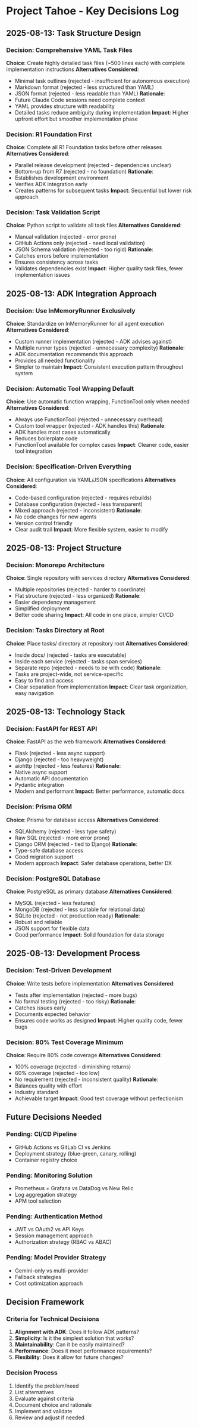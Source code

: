 # Project Tahoe - Key Decisions Log

## 2025-08-13: Task Structure Design

### Decision: Comprehensive YAML Task Files
**Choice**: Create highly detailed task files (~500 lines each) with complete implementation instructions
**Alternatives Considered**:
- Minimal task outlines (rejected - insufficient for autonomous execution)
- Markdown format (rejected - less structured than YAML)
- JSON format (rejected - less readable than YAML)
**Rationale**: 
- Future Claude Code sessions need complete context
- YAML provides structure with readability
- Detailed tasks reduce ambiguity during implementation
**Impact**: Higher upfront effort but smoother implementation phase

### Decision: R1 Foundation First
**Choice**: Complete all R1 Foundation tasks before other releases
**Alternatives Considered**:
- Parallel release development (rejected - dependencies unclear)
- Bottom-up from R7 (rejected - no foundation)
**Rationale**:
- Establishes development environment
- Verifies ADK integration early
- Creates patterns for subsequent tasks
**Impact**: Sequential but lower risk approach

### Decision: Task Validation Script
**Choice**: Python script to validate all task files
**Alternatives Considered**:
- Manual validation (rejected - error prone)
- GitHub Actions only (rejected - need local validation)
- JSON Schema validation (rejected - too rigid)
**Rationale**:
- Catches errors before implementation
- Ensures consistency across tasks
- Validates dependencies exist
**Impact**: Higher quality task files, fewer implementation issues

## 2025-08-13: ADK Integration Approach

### Decision: Use InMemoryRunner Exclusively
**Choice**: Standardize on InMemoryRunner for all agent execution
**Alternatives Considered**:
- Custom runner implementation (rejected - ADK advises against)
- Multiple runner types (rejected - unnecessary complexity)
**Rationale**:
- ADK documentation recommends this approach
- Provides all needed functionality
- Simpler to maintain
**Impact**: Consistent execution pattern throughout system

### Decision: Automatic Tool Wrapping Default
**Choice**: Use automatic function wrapping, FunctionTool only when needed
**Alternatives Considered**:
- Always use FunctionTool (rejected - unnecessary overhead)
- Custom tool wrapper (rejected - ADK handles this)
**Rationale**:
- ADK handles most cases automatically
- Reduces boilerplate code
- FunctionTool available for complex cases
**Impact**: Cleaner code, easier tool integration

### Decision: Specification-Driven Everything
**Choice**: All configuration via YAML/JSON specifications
**Alternatives Considered**:
- Code-based configuration (rejected - requires rebuilds)
- Database configuration (rejected - less transparent)
- Mixed approach (rejected - inconsistent)
**Rationale**:
- No code changes for new agents
- Version control friendly
- Clear audit trail
**Impact**: More flexible system, easier to modify

## 2025-08-13: Project Structure

### Decision: Monorepo Architecture
**Choice**: Single repository with services directory
**Alternatives Considered**:
- Multiple repositories (rejected - harder to coordinate)
- Flat structure (rejected - less organized)
**Rationale**:
- Easier dependency management
- Simplified deployment
- Better code sharing
**Impact**: All code in one place, simpler CI/CD

### Decision: Tasks Directory at Root
**Choice**: Place tasks/ directory at repository root
**Alternatives Considered**:
- Inside docs/ (rejected - tasks are executable)
- Inside each service (rejected - tasks span services)
- Separate repo (rejected - needs to be with code)
**Rationale**:
- Tasks are project-wide, not service-specific
- Easy to find and access
- Clear separation from implementation
**Impact**: Clear task organization, easy navigation

## 2025-08-13: Technology Stack

### Decision: FastAPI for REST API
**Choice**: FastAPI as the web framework
**Alternatives Considered**:
- Flask (rejected - less async support)
- Django (rejected - too heavyweight)
- aiohttp (rejected - less features)
**Rationale**:
- Native async support
- Automatic API documentation
- Pydantic integration
- Modern and performant
**Impact**: Better performance, automatic docs

### Decision: Prisma ORM
**Choice**: Prisma for database access
**Alternatives Considered**:
- SQLAlchemy (rejected - less type safety)
- Raw SQL (rejected - more error prone)
- Django ORM (rejected - tied to Django)
**Rationale**:
- Type-safe database access
- Good migration support
- Modern approach
**Impact**: Safer database operations, better DX

### Decision: PostgreSQL Database
**Choice**: PostgreSQL as primary database
**Alternatives Considered**:
- MySQL (rejected - less features)
- MongoDB (rejected - less suitable for relational data)
- SQLite (rejected - not production ready)
**Rationale**:
- Robust and reliable
- JSON support for flexible data
- Good performance
**Impact**: Solid foundation for data storage

## 2025-08-13: Development Process

### Decision: Test-Driven Development
**Choice**: Write tests before implementation
**Alternatives Considered**:
- Tests after implementation (rejected - more bugs)
- No formal testing (rejected - too risky)
**Rationale**:
- Catches issues early
- Documents expected behavior
- Ensures code works as designed
**Impact**: Higher quality code, fewer bugs

### Decision: 80% Test Coverage Minimum
**Choice**: Require 80% code coverage
**Alternatives Considered**:
- 100% coverage (rejected - diminishing returns)
- 60% coverage (rejected - too low)
- No requirement (rejected - inconsistent quality)
**Rationale**:
- Balances quality with effort
- Industry standard
- Achievable target
**Impact**: Good test coverage without perfectionism

## Future Decisions Needed

### Pending: CI/CD Pipeline
- GitHub Actions vs GitLab CI vs Jenkins
- Deployment strategy (blue-green, canary, rolling)
- Container registry choice

### Pending: Monitoring Solution
- Prometheus + Grafana vs DataDog vs New Relic
- Log aggregation strategy
- APM tool selection

### Pending: Authentication Method
- JWT vs OAuth2 vs API Keys
- Session management approach
- Authorization strategy (RBAC vs ABAC)

### Pending: Model Provider Strategy
- Gemini-only vs multi-provider
- Fallback strategies
- Cost optimization approach

## Decision Framework

### Criteria for Technical Decisions
1. **Alignment with ADK**: Does it follow ADK patterns?
2. **Simplicity**: Is it the simplest solution that works?
3. **Maintainability**: Can it be easily maintained?
4. **Performance**: Does it meet performance requirements?
5. **Flexibility**: Does it allow for future changes?

### Decision Process
1. Identify the problem/need
2. List alternatives
3. Evaluate against criteria
4. Document choice and rationale
5. Implement and validate
6. Review and adjust if needed
